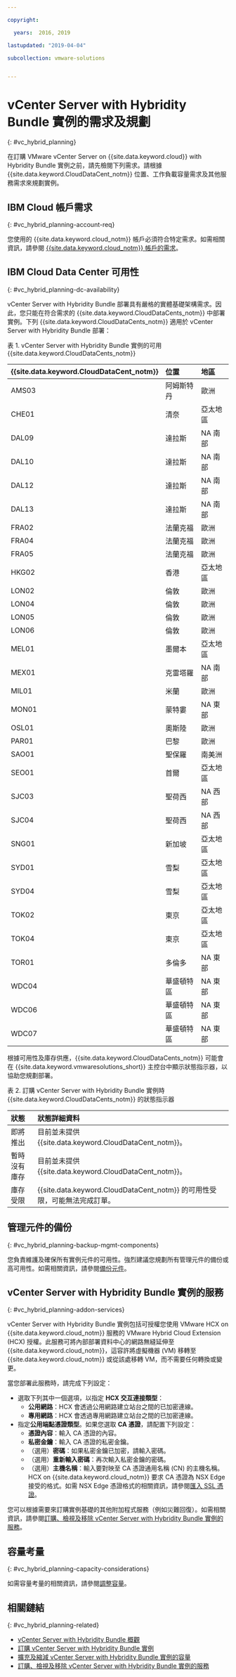 ```yaml
---

copyright:

  years:  2016, 2019

lastupdated: "2019-04-04"

subcollection: vmware-solutions


---
```


# vCenter Server with Hybridity Bundle 實例的需求及規劃
{: #vc_hybrid_planning}

在訂購 VMware vCenter Server on {{site.data.keyword.cloud}} with Hybridity Bundle 實例之前，請先檢閱下列需求。請根據 {{site.data.keyword.CloudDataCent_notm}} 位置、工作負載容量需求及其他服務需求來規劃實例。

## IBM Cloud 帳戶需求
{: #vc_hybrid_planning-account-req}

您使用的 {{site.data.keyword.cloud_notm}} 帳戶必須符合特定需求。如需相關資訊，請參閱 [{{site.data.keyword.cloud_notm}} 帳戶的需求](/docs/services/vmwaresolutions/vmonic?topic=vmware-solutions-slaccountrequirement)。

## IBM Cloud Data Center 可用性
{: #vc_hybrid_planning-dc-availability}

vCenter Server with Hybridity Bundle 部署具有嚴格的實體基礎架構需求。因此，您只能在符合需求的 {{site.data.keyword.CloudDataCents_notm}} 中部署實例。下列 {{site.data.keyword.CloudDataCents_notm}} 適用於 vCenter Server with Hybridity Bundle 部署：

表 1. vCenter Server with Hybridity Bundle 實例的可用 {{site.data.keyword.CloudDataCents_notm}}

| {{site.data.keyword.CloudDataCent_notm}} |位置|地區           |
|:----------------------|:---------|:---------------|
|AMS03 |阿姆斯特丹|歐洲|
|CHE01 |清奈|亞太地區|
|DAL09 |達拉斯|NA 南部|
|DAL10 |達拉斯|NA 南部|
|DAL12 |達拉斯|NA 南部|
|DAL13 |達拉斯|NA 南部|
|FRA02 |法蘭克福|歐洲|
|FRA04 |法蘭克福|歐洲|
|FRA05 |法蘭克福|歐洲|
|HKG02 |香港|亞太地區|
|LON02 |倫敦|歐洲|
|LON04 |倫敦|歐洲|
|LON05 |倫敦|歐洲|
|LON06 |倫敦|歐洲|
|MEL01 |墨爾本|亞太地區|
|MEX01 |克雷塔羅|NA 南部|
|MIL01 |米蘭|歐洲|
|MON01 |蒙特婁|NA 東部|
|OSL01 |奧斯陸|歐洲|
|PAR01 |巴黎|歐洲|
|SAO01 |聖保羅|南美洲|
|SEO01 |首爾|亞太地區|
|SJC03 |聖荷西|NA 西部|
|SJC04 |聖荷西|NA 西部|
|SNG01 |新加坡|亞太地區|
|SYD01 |雪梨|亞太地區|
|SYD04 |雪梨|亞太地區|
|TOK02 |東京|亞太地區|
| TOK04 |東京|亞太地區|
|TOR01 |多倫多|NA 東部|
|WDC04 |華盛頓特區|NA 東部|
|WDC06 |華盛頓特區|NA 東部|
|WDC07 |華盛頓特區|NA 東部|

根據可用性及庫存供應，{{site.data.keyword.CloudDataCents_notm}} 可能會在 {{site.data.keyword.vmwaresolutions_short}} 主控台中顯示狀態指示器，以協助您規劃部署。

表 2. 訂購 vCenter Server with Hybridity Bundle 實例時 {{site.data.keyword.CloudDataCents_notm}} 的狀態指示器

|狀態|狀態詳細資料|
|:------------------------------|:--------------------------------------------------|
|即將推出                   |目前並未提供 {{site.data.keyword.CloudDataCent_notm}}。|
|暫時沒有庫存                  |目前並未提供 {{site.data.keyword.CloudDataCent_notm}}。|
|庫存受限             |{{site.data.keyword.CloudDataCent_notm}} 的可用性受限，可能無法完成訂單。|

## 管理元件的備份
{: #vc_hybrid_planning-backup-mgmt-components}

您負責維護及確保所有實例元件的可用性。強烈建議您規劃所有管理元件的備份或高可用性。如需相關資訊，請參閱[備份元件](/docs/services/vmwaresolutions/archiref/solution?topic=vmware-solutions-solution_backingup)。

## vCenter Server with Hybridity Bundle 實例的服務
{: #vc_hybrid_planning-addon-services}

vCenter Server with Hybridity Bundle 實例包括可授權您使用 VMware HCX on {{site.data.keyword.cloud_notm}} 服務的 VMware Hybrid Cloud Extension (HCX) 授權。此服務可將內部部署資料中心的網路無縫延伸至 {{site.data.keyword.cloud_notm}}，這容許將虛擬機器 (VM) 移轉至 {{site.data.keyword.cloud_notm}} 或從該處移轉 VM，而不需要任何轉換或變更。

當您部署此服務時，請完成下列設定：
* 選取下列其中一個選項，以指定 **HCX 交互連接類型**：
  * **公用網路**：HCX 會透過公用網路建立站台之間的已加密連線。
  * **專用網路**：HCX 會透過專用網路建立站台之間的已加密連線。
* 指定**公用端點憑證類型**。如果您選取 **CA 憑證**，請配置下列設定：
  * **憑證內容**：輸入 CA 憑證的內容。
  * **私密金鑰**：輸入 CA 憑證的私密金鑰。
  * （選用）**密碼**：如果私密金鑰已加密，請輸入密碼。
  * （選用）**重新輸入密碼**：再次輸入私密金鑰的密碼。
  * （選用）**主機名稱**：輸入要對映至 CA 憑證通用名稱 (CN) 的主機名稱。HCX on {{site.data.keyword.cloud_notm}} 要求 CA 憑證為 NSX Edge 接受的格式。如需 NSX Edge 憑證格式的相關資訊，請參閱[匯入 SSL 憑證](https://docs.vmware.com/en/VMware-NSX-Data-Center-for-vSphere/6.3/com.vmware.nsx.admin.doc/GUID-19D3A4FD-DF17-43A3-9343-25EE28273BC6.html)。

您可以根據需要來訂購實例基礎的其他附加程式服務（例如災難回復）。如需相關資訊，請參閱[訂購、檢視及移除 vCenter Server with Hybridity Bundle 實例的服務](/docs/services/vmwaresolutions/vcenter?topic=vmware-solutions-vc_hybrid_addingremovingservices)。

## 容量考量
{: #vc_hybrid_planning-capacity-considerations}

如需容量考量的相關資訊，請參閱[調整容量](/docs/services/vmwaresolutions/archiref/solution?topic=vmware-solutions-solution_scaling)。

## 相關鏈結
{: #vc_hybrid_planning-related}

* [vCenter Server with Hybridity Bundle 概觀](/docs/services/vmwaresolutions/vcenter?topic=vmware-solutions-vc_hybrid_overview)
* [訂購 vCenter Server with Hybridity Bundle 實例](/docs/services/vmwaresolutions/vcenter?topic=vmware-solutions-vc_hybrid_orderinginstance)
* [擴充及縮減 vCenter Server with Hybridity Bundle 實例的容量](/docs/services/vmwaresolutions/vcenter?topic=vmware-solutions-vc_hybrid_addingremovingservers)
* [訂購、檢視及移除 vCenter Server with Hybridity Bundle 實例的服務](/docs/services/vmwaresolutions/vcenter?topic=vmware-solutions-vc_hybrid_addingremovingservices)
